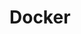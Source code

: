 <!-- generated by markdown-notes-tree -->

# Docker

<!-- optional markdown-notes-tree directory description starts here -->

<!-- optional markdown-notes-tree directory description ends here -->


